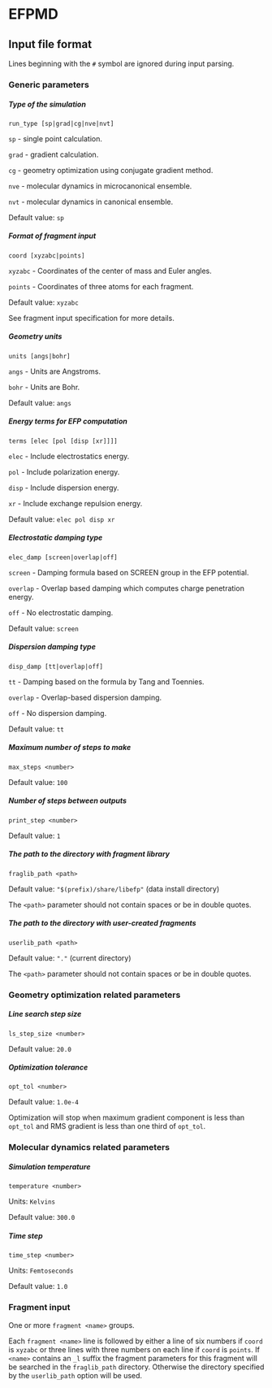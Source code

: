 # EFPMD

## Input file format

Lines beginning with the `#` symbol are ignored during input parsing.

### Generic parameters

##### Type of the simulation

`run_type [sp|grad|cg|nve|nvt]`

`sp` - single point calculation.

`grad` - gradient calculation.

`cg` - geometry optimization using conjugate gradient method.

`nve` - molecular dynamics in microcanonical ensemble.

`nvt` - molecular dynamics in canonical ensemble.

Default value: `sp`

##### Format of fragment input

`coord [xyzabc|points]`

`xyzabc` - Coordinates of the center of mass and Euler angles.

`points` - Coordinates of three atoms for each fragment.

Default value: `xyzabc`

See fragment input specification for more details.

##### Geometry units

`units [angs|bohr]`

`angs` - Units are Angstroms.

`bohr` - Units are Bohr.

Default value: `angs`

##### Energy terms for EFP computation

`terms [elec [pol [disp [xr]]]]`

`elec` - Include electrostatics energy.

`pol` - Include polarization energy.

`disp` - Include dispersion energy.

`xr` - Include exchange repulsion energy.

Default value: `elec pol disp xr`

##### Electrostatic damping type

`elec_damp [screen|overlap|off]`

`screen` - Damping formula based on SCREEN group in the EFP potential.

`overlap` - Overlap based damping which computes charge penetration energy.

`off` - No electrostatic damping.

Default value: `screen`

##### Dispersion damping type

`disp_damp [tt|overlap|off]`

`tt` - Damping based on the formula by Tang and Toennies.

`overlap` - Overlap-based dispersion damping.

`off` - No dispersion damping.

Default value: `tt`

##### Maximum number of steps to make

`max_steps <number>`

Default value: `100`

##### Number of steps between outputs

`print_step <number>`

Default value: `1`

##### The path to the directory with fragment library

`fraglib_path <path>`

Default value: `"$(prefix)/share/libefp"` (data install directory)

The `<path>` parameter should not contain spaces or be in double quotes.

##### The path to the directory with user-created fragments

`userlib_path <path>`

Default value: `"."` (current directory)

The `<path>` parameter should not contain spaces or be in double quotes.

### Geometry optimization related parameters

##### Line search step size

`ls_step_size <number>`

Default value: `20.0`

##### Optimization tolerance

`opt_tol <number>`

Default value: `1.0e-4`

Optimization will stop when maximum gradient component is less than `opt_tol`
and RMS gradient is less than one third of `opt_tol`.

### Molecular dynamics related parameters

##### Simulation temperature

`temperature <number>`

Units: `Kelvins`

Default value: `300.0`

##### Time step

`time_step <number>`

Units: `Femtoseconds`

Default value: `1.0`

### Fragment input

One or more `fragment <name>` groups.

Each `fragment <name>` line is followed by either a line of six numbers if
`coord` is `xyzabc` or three lines with three numbers on each line if `coord`
is `points`. If `<name>` contains an `_l` suffix the fragment parameters for
this fragment will be searched in the `fraglib_path` directory. Otherwise the
directory specified by the `userlib_path` option will be used.
